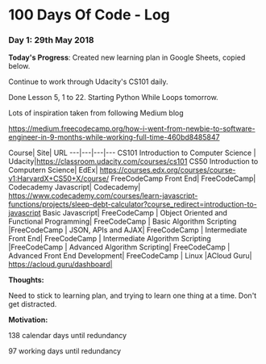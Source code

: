 # 100 Days Of Code - Log

### Day 1: 29th May 2018

**Today's Progress**: Created new learning plan in Google Sheets, copied below. 

Continue to work through Udacity's CS101 daily. 

Done Lesson 5, 1 to 22. Starting Python While Loops tomorrow.

Lots of inspiration taken from following Medium blog

https://medium.freecodecamp.org/how-i-went-from-newbie-to-software-engineer-in-9-months-while-working-full-time-460bd8485847

Course|	Site|	URL
---|---|---|---
CS101 Introduction to Computer Science |	Udacity|https://classroom.udacity.com/courses/cs101
CS50 Introduction to Computern Science|	EdEx|	https://courses.edx.org/courses/course-v1:HarvardX+CS50+X/course/
FreeCodeCamp Front End|	FreeCodeCamp|	
Codecademy Javascript|	Codecademy|	https://www.codecademy.com/courses/learn-javascript-functions/projects/sleep-debt-calculator?course_redirect=introduction-to-javascript
Basic Javascript|	FreeCodeCamp	|
Object Oriented and Functional Programming|	FreeCodeCamp	|
Basic Algorithm Scripting	|FreeCodeCamp	|
JSON, APIs and AJAX|	FreeCodeCamp	|
Intermediate Front End|	FreeCodeCamp	|
Intermediate Algorithm Scripting	|FreeCodeCamp	|
Advanced Algorithm Scripting|	FreeCodeCamp	|
Advanced Front End Development|	FreeCodeCamp	|
Linux	|ACloud Guru|	https://acloud.guru/dashboard|


**Thoughts:** 

Need to stick to learning plan, and trying to learn one thing at a time. Don't get distracted.

**Motivation:** 

138 calendar days until redundancy

97 working days until redundancy
